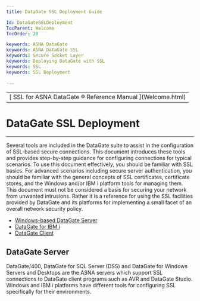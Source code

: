 ```yaml
---
title: DataGate SSL Deployment Guide

Id: DataGateSSLDeployment
TocParent: Welcome
TocOrder: 20

keywords: ASNA DataGate
keywords: ASNA DataGate SSL
keywords: Secure Socket Layer
keywords: Deploying DataGate with SSL
keywords: SSL
keywords: SSL Deployment

---
```


<table>
                    <tr>
                        <td>
                            <span class="OH_MultiViewContainerPanelDhtmlTable">
                                [
                                    SSL for ASNA
                                    DataGate &#174; Reference Manual
                                ](Welcome.html)
                            </span>
                        </td>
                    </tr>
</table>

# DataGate SSL Deployment

---

Several tools are included in the DataGate suite to assist in the configuration of SSL-based secure connections. This document introduces these tools and provides step-by-step guidance for configuring connections for typical scenarios. To use this document effectively, you should be familiar with SSL basics. For advanced scenarios including secure server authentication, you should be familiar with the general concepts of SSL certificates, certificate stores, and the Windows and/or IBM i platform tools for managing them. This document must not be considered a basis for securing your network from unwanted intrusions. Rather it is a reference for using the SSL facilities provided by DataGate and its platforms for implementing a small facet of an overall network security policy. 

- [Windows-based DataGate Server](DataGateSSLWindows.html)
- [DataGate for IBM i](DataGateSSLIBMi.html)
- [DataGate Client](DataGateSSLClient.html)

## DataGate Server
DataGate/400, DataGate for SQL Server (DSS) and DataGate for Windows Servers and Desktops are the ASNA servers which support SSL connections to DataGate client programs such as AVR and DataGate Studio. Windows and IBM i platforms have different tools for configuring SSL specifically for their environments. 
